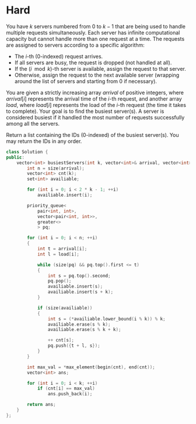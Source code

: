 # Hard

You have $k$ servers numbered from $0$ to $k-1$ that are being used to handle multiple requests simultaneously. Each server has infinite computational capacity but cannot handle more than one request at a time. The requests are assigned to servers according to a specific algorithm:

- The $i$-th (0-indexed) request arrives.
- If all servers are busy, the request is dropped (not handled at all).
- If the $(i \mod k)$-th server is available, assign the request to that server.
- Otherwise, assign the request to the next available server (wrapping around the list of servers and starting from 0 if necessary).

You are given a strictly increasing array $arrival$ of positive integers, where $arrival[i]$ represents the arrival time of the $i$-th request, and another array $load$, where $load[i]$ represents the load of the $i$-th request (the time it takes to complete). Your goal is to find the busiest server(s). A server is considered busiest if it handled the most number of requests successfully among all the servers.

Return a list containing the IDs (0-indexed) of the busiest server(s). You may return the IDs in any order.

```cpp
class Solution {
public:
    vector<int> busiestServers(int k, vector<int>& arrival, vector<int>& load) {
        int n = size(arrival);
        vector<int> cnt(k);
        set<int> availiable;

        for (int i = 0; i < 2 * k - 1; ++i)
            availiable.insert(i);

        priority_queue<
            pair<int, int>, 
            vector<pair<int, int>>, 
            greater<>
            > pq;

        for (int i = 0; i < n; ++i)
        {
            int t = arrival[i];
            int l = load[i];

            while (size(pq) && pq.top().first <= t)
            {
                int s = pq.top().second;
                pq.pop();
                availiable.insert(s);
                availiable.insert(s + k);
            }

            if (size(availiable))
            {
                int s = (*availiable.lower_bound(i % k)) % k;
                availiable.erase(s % k);
                availiable.erase(s % k + k);

                ++ cnt[s];
                pq.push({t + l, s});
            }
        }

        int max_val = *max_element(begin(cnt), end(cnt));
        vector<int> ans;

        for (int i = 0; i < k; ++i)
            if (cnt[i] == max_val)
                ans.push_back(i);

        return ans;
    }
};
```
